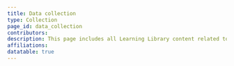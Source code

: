 ```yaml
---
title: Data collection
type: Collection
page_id: data_collection
contributors: 
description: This page includes all Learning Library content related to data collection
affiliations: 
datatable: true
---
```

